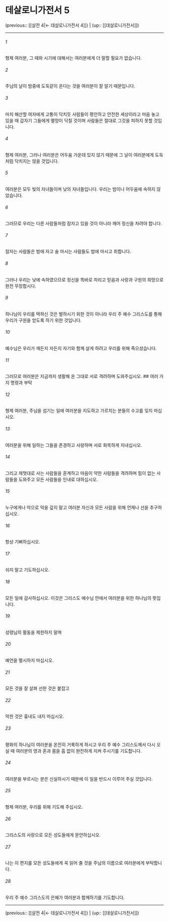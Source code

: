 # 데살로니가전서 5

(previous:: [[살전 4|← 데살로니가전서 4]]) | (up:: [[데살로니가전서]])

***




###### 1 

형제 여러분, 그 때와 시기에 대해서는 여러분에게 더 말할 필요가 없습니다. 



###### 2 

주님의 날이 밤중에 도둑같이 온다는 것을 여러분이 잘 알기 때문입니다. 



###### 3 

마치 해산할 여자에게 고통이 닥치듯 사람들이 평안하고 안전한 세상이라고 마음 놓고 있을 때 갑자기 그들에게 멸망이 닥칠 것이며 사람들은 절대로 그것을 피하지 못할 것입니다. 



###### 4 

형제 여러분, 그러나 여러분은 어두움 가운데 있지 않기 때문에 그 날이 여러분에게 도둑처럼 닥치지는 않을 것입니다. 



###### 5 

여러분은 모두 빛의 자녀들이며 낮의 자녀들입니다. 우리는 밤이나 어두움에 속하지 않았습니다. 



###### 6 

그러므로 우리는 다른 사람들처럼 잠자고 있을 것이 아니라 깨어 정신을 차려야 합니다. 



###### 7 

잠자는 사람들은 밤에 자고 술 마시는 사람들도 밤에 마시고 취합니다. 



###### 8 

그러나 우리는 낮에 속하였으므로 정신을 똑바로 차리고 믿음과 사랑과 구원의 희망으로 완전 무장합시다. 



###### 9 

하나님이 우리를 택하신 것은 벌하시기 위한 것이 아니라 우리 주 예수 그리스도를 통해 우리가 구원을 얻도록 하기 위한 것입니다. 



###### 10 

예수님은 우리가 깨든지 자든지 자기와 함께 살게 하려고 우리를 위해 죽으셨습니다. 



###### 11 

그러므로 여러분은 지금까지 생활해 온 그대로 서로 격려하며 도와주십시오. ## 여러 가지 명령과 부탁 



###### 12 

형제 여러분, 주님을 섬기는 일에 여러분을 지도하고 가르치는 분들의 수고를 잊지 마십시오. 



###### 13 

여러분을 위해 일하는 그들을 존경하고 사랑하며 서로 화목하게 지내십시오. 



###### 14 

그리고 제멋대로 사는 사람들을 훈계하고 마음이 약한 사람들을 격려하며 힘이 없는 사람들을 도와주고 모든 사람들을 인내로 대하십시오. 



###### 15 

누구에게나 악으로 악을 갚지 말고 여러분 자신과 모든 사람을 위해 언제나 선을 추구하십시오. 



###### 16 

항상 기뻐하십시오. 



###### 17 

쉬지 말고 기도하십시오. 



###### 18 

모든 일에 감사하십시오. 이것은 그리스도 예수님 안에서 여러분을 위한 하나님의 뜻입니다. 



###### 19 

성령님의 활동을 제한하지 말며 



###### 20 

예언을 멸시하지 마십시오. 



###### 21 

모든 것을 잘 살펴 선한 것은 붙잡고 



###### 22 

악한 것은 흉내도 내지 마십시오. 



###### 23 

평화의 하나님이 여러분을 온전히 거룩하게 하시고 우리 주 예수 그리스도께서 다시 오실 때 여러분의 영과 혼과 몸을 흠 없이 완전하게 지켜 주시기를 기도합니다. 



###### 24 

여러분을 부르시는 분은 신실하시기 때문에 이 일을 반드시 이루어 주실 것입니다. 



###### 25 

형제 여러분, 우리를 위해 기도해 주십시오. 



###### 26 

그리스도의 사랑으로 모든 성도들에게 문안하십시오. 



###### 27 

나는 이 편지를 모든 성도들에게 꼭 읽어 줄 것을 주님의 이름으로 여러분에게 부탁합니다. 



###### 28 

우리 주 예수 그리스도의 은혜가 여러분과 함께하기를 기도합니다.

***

(previous:: [[살전 4|← 데살로니가전서 4]]) | (up:: [[데살로니가전서]])
